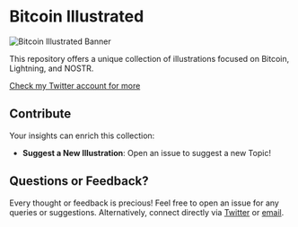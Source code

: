 # Bitcoin Illustrated

![Bitcoin Illustrated Banner](https://pbs.twimg.com/profile_banners/1363439894505418754/1677100704/1500x500)

This repository offers a unique collection of illustrations focused on Bitcoin, Lightning, and NOSTR.

[Check my Twitter account for more](https://twitter.com/BTCIllustrated)


## Contribute

Your insights can enrich this collection:

- **Suggest a New Illustration**: Open an issue to suggest a new Topic!

## Questions or Feedback?

Every thought or feedback is precious! Feel free to open an issue for any queries or suggestions. Alternatively, connect directly via [Twitter](https://twitter.com/BTCIllustrated) or [email](mailto:j.errakibi@gmail.com).
